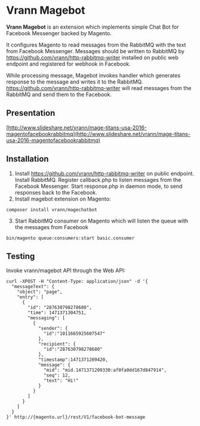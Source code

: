 # Vrann Magebot

**Vrann Magebot** is an extension which implements simple Chat Bot for Facebook Messenger backed by Magento.



It configures Magento to read messages from the RabbitMQ with the text from Facebook Messenger. Messages should be written to RabbitMQ by https://github.com/vrann/http-rabbitmq-writer installed on public web endpoint and registered for webhook in Facebook.

While processing message, Magebot invokes handler which generates response to the message and writes it to the RabbitMQ. https://github.com/vrann/http-rabbitmq-writer will read messages from the RabbitMQ and send them to the Facebook.

## Presentation
[http://www.slideshare.net/vrann/mage-titans-usa-2016-magentofacebookrabbitmq](http://www.slideshare.net/vrann/mage-titans-usa-2016-magentofacebookrabbitmq)

## Installation
1. Install https://github.com/vrann/http-rabbitmq-writer on public endpoint. Install RabbitMQ. Register callback.php to listen messages from the Facebook Messenger. Start response.php in daemon mode, to send responses back to the Facebook.
2. Install magebot extension on Magento:
```
composer install vrann/magechatbot
```
3. Start RabbitMQ consumer on Magento which will listen the queue with the messages from Facebook
```
bin/magento queue:consumers:start basic.consumer
```

## Testing
Invoke vrann/magebot API through the Web API:
```
curl -XPOST -H "Content-Type: application/json" -d '{
  "messageText": {
    "object": "page",
    "entry": [
      {
        "id": "287630798278680", 
        "time": 1471371304751, 
        "messaging": [
          {
            "sender": {
              "id":"1011665925607547"
            }, 
            "recipient": {
              "id":"287630798278680"
            }, 
            "timestamp":1471371209420, 
            "message": {
              "mid": "mid.1471371209330:af0fa0dd167d847914", 
              "seq": 12, 
              "text": "Hi!"
            }
          }
        ]
      }
    ]
  }
}' http://{magento.url}/rest/V1/facebook-bot-message
```
